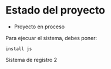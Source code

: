 <h1> Estado del proyecto </h1>

- Proyecto en proceso


Para ejecuar el sistema, debes poner:

```install js```

Sistema de registro 2
